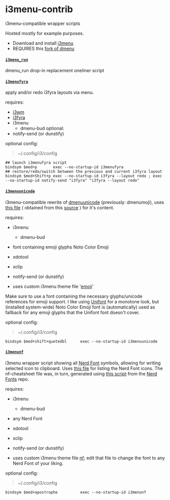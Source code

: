 # i3menu-contrib
i3menu-compatible wrapper scripts

Hosted mostly for example purposes.

- Download and install [i3menu](https://github.com/budlabs/i3menu)
- REQUIRES this [fork of dmenu](https://github.com/budRich/dmenu)


#### [`i3menu_run`](https://github.com/1ntronaut/i3menu-contrib/blob/main/i3menu_run)
dmenu_run drop-in replacement oneliner script

#### [`i3menufyra`](https://github.com/1ntronaut/i3menu-contrib/blob/main/i3menufyra)
apply and/or redo i3fyra layouts via menu.

requires:
- [i3wm](https://www.i3wm.org)
- [i3fyra](https://github.com/budlabs/i3ass/wiki/i3fyra)
- i3menu
  - dmenu-bud
optional:
- notify-send (or dunstify)

optional config:
> ~/.config/i3/config
```
## launch i3menufyra script
bindsym $mod+p       exec --no-startup-id i3menufyra
## restore/redo/switch between the previous and current i3fyra layout
bindsym $mod+Shift+p exec --no-startup-id i3fyra --layout redo ; exec --no-startup-id notify-send "i3fyra" "i3fyra --layout redo" 
```

#### [`i3menuunicode`](https://github.com/1ntronaut/i3menu-contrib/blob/main/i3menuunicode)
i3menu-compatible rewrite of [dmenuunicode](https://gitlab.com/LukeSmithxyz/voidrice/blob/master/.local/bin/dmenuunicode) (previously: dmenumoji), uses [this file](https://github.com/1ntronaut/i3menu-contrib/blob/main/.local/share/emoji) ( obtained from this [source](https://gitlab.com/LukeSmithxyz/voidrice/-/raw/master/.local/share/larbs/chars/emoji) ) for it's content.

requires:
- i3menu
  - dmenu-bud
- font containing emoji glyphs Noto Color Emoji
- xdotool
- xclip
- notify-send (or dunstify)

- uses custom i3menu theme file '[emoji](https://github.com/1ntronaut/i3menu-contrib/blob/main/.config/i3menu/emoji)'

Make sure to use a font containing the necessary glyphs/unicode references for emoji support. I like using [Unifont](https://unifoundry.com/unifont/) for a monotone look, but (installed system-wide) Noto Color Emoji font is (automatically) used as fallback for any emoji glyphs that the Unifont font doesn't cover.

optional config:
> ~/.config/i3/config
```
bindsym $mod+shift+quotedbl      exec --no-startup-id i3menuunicode
```

#### [`i3menunf`](https://github.com/1ntronaut/i3menu-contrib/blob/main/i3menunf)

i3menu wrapper script showing all [Nerd Font](https://www.nerdfonts.com/) symbols, allowing for writing selected icon to clipboard. Uses [this file](https://raw.githubusercontent.com/1ntronaut/i3menu-contrib/refs/heads/main/nf-cheatsheet) for listing the Nerd Font icons. The nf-cheatsheet file was, in turn, generated using [this script](https://github.com/ryanoasis/nerd-fonts/blob/master/bin/scripts/lib/i_all.sh) from the [Nerd Fonts](https://github.com/ryanoasis/nerd-fonts) repo.

requires:
- i3menu
  - dmenu-bud
- any Nerd Font
- xdotool
- xclip
- notify-send (or dunstify)

- uses custom i3menu theme file [nf](https://github.com/1ntronaut/i3menu-contrib/blob/main/.config/i3menu/nf); edit that file to change the font to any Nerd Font of your liking.

optional config:
> ~/.config/i3/config
```
bindsym $mod+apostrophe          exec --no-startup-id i3menunf
```

